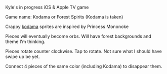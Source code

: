 Kyle's in progress iOS & Apple TV game

Game name: Kodama or Forest Spirits (Kodama is taken)

Crappy [kodama][1] sprites are inspired by Princess Mononoke

[1]: https://www.google.com/webhp#safe=off&q=kodama

Pieces will eventually become orbs.  Will have forest backgrounds and theme I'm thinking.

Pieces rotate counter clockwise.  Tap to rotate.  Not sure what I should have swipe up be yet.

Connect 4 pieces of the same color (including Kodama) to disappear them.
